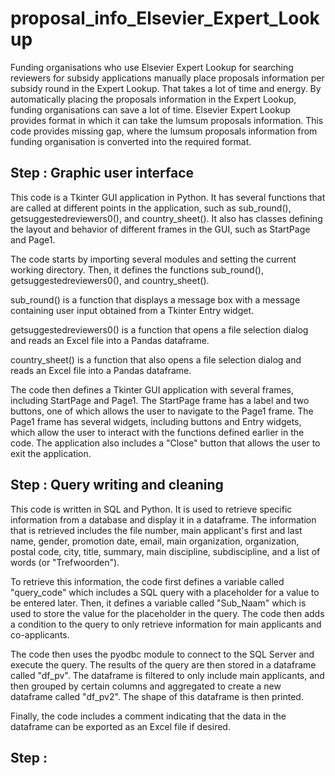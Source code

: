 # proposal_info_Elsevier_Expert_Lookup
Funding organisations who use Elsevier Expert Lookup for searching reviewers for subsidy applications manually place proposals information per subsidy round in the Expert Lookup. That takes a lot of time and energy. By automatically placing the proposals information in the Expert Lookup, funding organisations can save a lot of time. Elsevier Expert Lookup provides format in which it can take the lumsum proposals information. This code provides missing gap, where the lumsum proposals information from funding organisation is converted into the required format.

## Step : Graphic user interface

This code is a Tkinter GUI application in Python. It has several functions that are called at different points in the application, such as sub_round(), getsuggestedreviewers0(), and country_sheet(). It also has classes defining the layout and behavior of different frames in the GUI, such as StartPage and Page1.

The code starts by importing several modules and setting the current working directory. Then, it defines the functions sub_round(), getsuggestedreviewers0(), and country_sheet().

sub_round() is a function that displays a message box with a message containing user input obtained from a Tkinter Entry widget.

getsuggestedreviewers0() is a function that opens a file selection dialog and reads an Excel file into a Pandas dataframe.

country_sheet() is a function that also opens a file selection dialog and reads an Excel file into a Pandas dataframe.

The code then defines a Tkinter GUI application with several frames, including StartPage and Page1. The StartPage frame has a label and two buttons, one of which allows the user to navigate to the Page1 frame. The Page1 frame has several widgets, including buttons and Entry widgets, which allow the user to interact with the functions defined earlier in the code. The application also includes a "Close" button that allows the user to exit the application.

## Step : Query writing and cleaning
This code is written in SQL and Python. It is used to retrieve specific information from a database and display it in a dataframe. The information that is retrieved includes the file number, main applicant's first and last name, gender, promotion date, email, main organization, organization, postal code, city, title, summary, main discipline, subdiscipline, and a list of words (or "Trefwoorden").

To retrieve this information, the code first defines a variable called "query_code" which includes a SQL query with a placeholder for a value to be entered later. Then, it defines a variable called "Sub_Naam" which is used to store the value for the placeholder in the query. The code then adds a condition to the query to only retrieve information for main applicants and co-applicants.

The code then uses the pyodbc module to connect to the SQL Server and execute the query. The results of the query are then stored in a dataframe called "df_pv". The dataframe is filtered to only include main applicants, and then grouped by certain columns and aggregated to create a new dataframe called "df_pv2". The shape of this dataframe is then printed.

Finally, the code includes a comment indicating that the data in the dataframe can be exported as an Excel file if desired.

## Step : 





